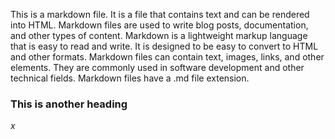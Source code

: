 This is a markdown file. It is a file that contains text and can be rendered into HTML. Markdown files are used to write blog posts, documentation, and other types of content. Markdown is a lightweight markup language that is easy to read and write. It is designed to be easy to convert to HTML and other formats. Markdown files can contain text, images, links, and other elements. They are commonly used in software development and other technical fields. Markdown files have a .md file extension.

### This is another heading
$x$